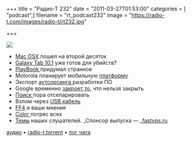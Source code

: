 +++
title = "Радио-Т 232"
date = "2011-03-27T01:53:00"
categories = [ "podcast",]
filename = "rt_podcast232"
image = "https://radio-t.com/images/radio-t/rt232.jpg"

+++

![](https://radio-t.com/images/radio-t/rt232.jpg)

- [Mac OSX](http://iclarified.com/entry/index.php?enid=14424) пошел на второй десяток
- [Galaxy Tab 10.1](http://mashable.com/2011/03/22/galaxy-tabs/) уже готов для убийств?
- [PlayBook ](http://www.engadget.com/2011/03/24/rim-adds-android-app-support-to-blackberry-playbook/)придумал странное
- Motorola планирует мобильную [платформу](http://www.cnews.ru/news/top/index.shtml?2011/03/24/433415)
- Экспорт [аутсорсинга ](http://biz.cnews.ru/news/top/index.shtml?2011/03/24/433455)разработки ПО
- Google временно [закроет то](http://www.3dnews.ru/software-news/google-vremenno-ostavit-zakritim-dostup-k-kodu-android-30-honeycomb/), что нельзя закрыть
- [Поиск ](http://internet.cnews.ru/news/top/index.shtml?2011/03/25/433634)пора отсепарировать
- Взлом через [USB кабель](http://mobilized.allthingsd.com/20110324/harmless-looking-usb-cable-could-be-used-as-attack-method-researchers-say/)
- [FF4](http://arstechnica.com/open-source/reviews/2011/03/ars-reviews-firefox-4.ars) и ваши мнения
- [Color ](http://www.readwriteweb.com/archives/color_ceo_the_tech_justifies_the_41_million.php)потряс всех
- [Темы](/p/2011/03/23/prep-232/) наших слушателей.
_Спонсор выпуска — _[fastvps.ru](http://fastvps.ru/)

[аудио](https://archive.rucast.net/radio-t/media/rt_podcast232.mp3) • [radio-t.torrent](http://www.radio-t.com/torrents/rt_podcast232.mp3.torrent) • [лог чата](http://chat.radio-t.com/logs/radio-t-232.html)<audio src="https://archive.rucast.net/radio-t/media/rt_podcast232.mp3" preload="none"></audio>
